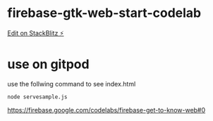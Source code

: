 # firebase-gtk-web-start-codelab

[Edit on StackBlitz ⚡️](https://stackblitz.com/edit/firebase-gtk-web-start-codelab)

# use on gitpod
use the follwing command to see index.html

    node servesample.js

https://firebase.google.com/codelabs/firebase-get-to-know-web#0
